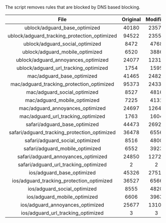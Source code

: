 The script removes rules that are blocked by DNS based blocking.


| File | Original | Modified |
|:----:|:-----:|:-----:|
| ublock/adguard_base_optimized | 40180 | 23575 |
| ublock/adguard_tracking_protection_optimized | 94522 | 23559 |
| ublock/adguard_social_optimized | 8472 | 4768 |
| ublock/adguard_mobile_optimized | 6520 | 3886 |
| ublock/adguard_annoyances_optimized | 24077 | 12311 |
| ublock/adguard_url_tracking_optimized | 1754 | 1595 |
| mac/adguard_base_optimized | 41465 | 24828 |
| mac/adguard_tracking_protection_optimized | 95373 | 24337 |
| mac/adguard_social_optimized | 8527 | 4816 |
| mac/adguard_mobile_optimized | 7225 | 4131 |
| mac/adguard_annoyances_optimized | 24697 | 12645 |
| mac/adguard_url_tracking_optimized | 1763 | 1604 |
| safari/adguard_base_optimized | 44473 | 26929 |
| safari/adguard_tracking_protection_optimized | 36478 | 6556 |
| safari/adguard_social_optimized | 8516 | 4800 |
| safari/adguard_mobile_optimized | 6552 | 3923 |
| safari/adguard_annoyances_optimized | 24850 | 12723 |
| safari/adguard_url_tracking_optimized | 2 | 2 |
| ios/adguard_base_optimized | 45326 | 27518 |
| ios/adguard_tracking_protection_optimized | 36527 | 6566 |
| ios/adguard_social_optimized | 8555 | 4820 |
| ios/adguard_mobile_optimized | 6606 | 3963 |
| ios/adguard_annoyances_optimized | 25677 | 13105 |
| ios/adguard_url_tracking_optimized | 3 | 3 |